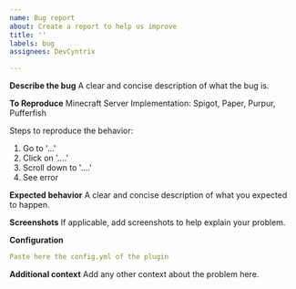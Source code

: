 ```yaml
---
name: Bug report
about: Create a report to help us improve
title: ''
labels: bug
assignees: DevCyntrix

---
```


**Describe the bug**
A clear and concise description of what the bug is.

**To Reproduce**
Minecraft Server Implementation: Spigot, Paper, Purpur, Pufferfish

Steps to reproduce the behavior:
1. Go to '...'
2. Click on '....'
3. Scroll down to '....'
4. See error

**Expected behavior**
A clear and concise description of what you expected to happen.

**Screenshots**
If applicable, add screenshots to help explain your problem.

**Configuration**
```yaml
Paste here the config.yml of the plugin
```

**Additional context**
Add any other context about the problem here.
